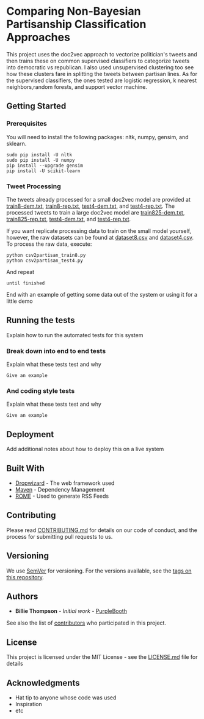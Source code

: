 # Comparing Non-Bayesian Partisanship Classification Approaches

This project uses the doc2vec approach to vectorize politician's tweets and then trains these on common supervised classifiers to categorize tweets into democratic vs republican. I also used unsupervised clustering too see how these clusters fare in splitting the tweets between partisan lines. As for the supervised classifiers, the ones tested are logistic regression, k  nearest neighbors,random forests, and support vector machine.

## Getting Started

### Prerequisites

You will need to install the following packages: nltk, numpy, gensim, and sklearn.

```
sudo pip install -U nltk
sudo pip install -U numpy
pip install --upgrade gensim
pip install -U scikit-learn
```

### Tweet Processing

The tweets already processed for a small doc2vec model are provided at [train8-dem.txt](train8-dem.txt), [train8-rep.txt](train8-rep.txt), [test4-dem.txt](test4-dem.txt), and [test4-rep.txt](test4-rep.txt).
The processed tweets to train a large doc2vec model are [train825-dem.txt](train825-dem.txt), [train825-rep.txt](train825-rep.txt), [test4-dem.txt](test4-dem.txt), and [test4-rep.txt](test4-rep.txt).

If you want replicate processing data to train on the small model yourself, however, the raw datasets can be found at [dataset8.csv](dataset8.csv) and [dataset4.csv](dataset4.csv). To process the raw data, execute:

```
python csv2partisan_train8.py
python csv2partisan_test4.py
```

And repeat

```
until finished
```

End with an example of getting some data out of the system or using it for a little demo

## Running the tests

Explain how to run the automated tests for this system

### Break down into end to end tests

Explain what these tests test and why

```
Give an example
```

### And coding style tests

Explain what these tests test and why

```
Give an example
```

## Deployment

Add additional notes about how to deploy this on a live system

## Built With

* [Dropwizard](http://www.dropwizard.io/1.0.2/docs/) - The web framework used
* [Maven](https://maven.apache.org/) - Dependency Management
* [ROME](https://rometools.github.io/rome/) - Used to generate RSS Feeds

## Contributing

Please read [CONTRIBUTING.md](https://gist.github.com/PurpleBooth/b24679402957c63ec426) for details on our code of conduct, and the process for submitting pull requests to us.

## Versioning

We use [SemVer](http://semver.org/) for versioning. For the versions available, see the [tags on this repository](https://github.com/your/project/tags). 

## Authors

* **Billie Thompson** - *Initial work* - [PurpleBooth](https://github.com/PurpleBooth)

See also the list of [contributors](https://github.com/your/project/contributors) who participated in this project.

## License

This project is licensed under the MIT License - see the [LICENSE.md](LICENSE.md) file for details

## Acknowledgments

* Hat tip to anyone whose code was used
* Inspiration
* etc
